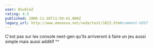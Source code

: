 ```yaml
---
user: DoubleZ
rating: 4.5
published: 2006-11-26T11:59:41.000Z
legacy_url: http://www.emunova.net/veda/test/1823.htm#comment-6957
---
```

C'est pas sur les console next-gen qu'ils arriveront à faire un jeu aussi simple mais aussi additif ^^